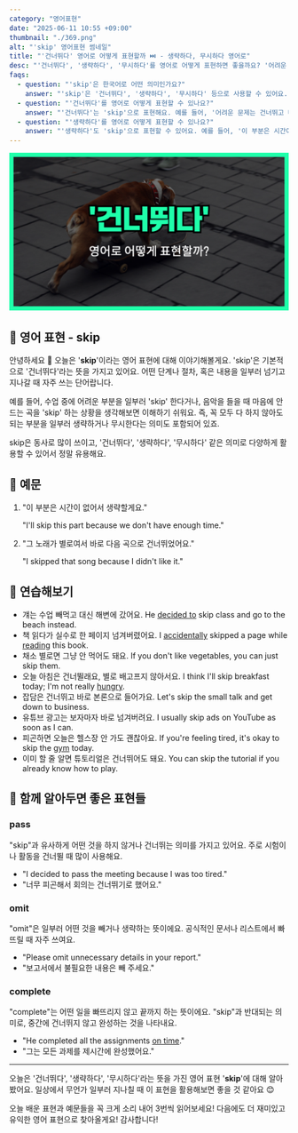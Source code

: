 ```yaml
---
category: "영어표현"
date: "2025-06-11 10:55 +09:00"
thumbnail: "./369.png"
alt: "'skip' 영어표현 썸네일"
title: "'건너뛰다' 영어로 어떻게 표현할까 ⏭️ - 생략하다, 무시하다 영어로"
desc: "'건너뛰다', '생략하다', '무시하다'를 영어로 어떻게 표현하면 좋을까요? '어려운 문제는 건너뛰고 다음 문제로 넘어가요.', '이 부분은 시간이 없어서 생략할게요.' 등을 영어로 표현하는 법을 배워봅시다. 다양한 예문을 통해서 연습하고 본인의 표현으로 만들어 보세요."
faqs:
  - question: "'skip'은 한국어로 어떤 의미인가요?"
    answer: "'skip'은 '건너뛰다', '생략하다', '무시하다' 등으로 사용할 수 있어요. 어떤 부분이나 단계를 일부러 지나칠 때 쓰이는 표현이에요."
  - question: "'건너뛰다'를 영어로 어떻게 표현할 수 있나요?"
    answer: "'건너뛰다'는 'skip'으로 표현해요. 예를 들어, '어려운 문제는 건너뛰고 다음 문제로 넘어가요.'는 'I skip the difficult questions and move on to the next ones.'로 말할 수 있어요."
  - question: "'생략하다'를 영어로 어떻게 표현할 수 있나요?"
    answer: "'생략하다'도 'skip'으로 표현할 수 있어요. 예를 들어, '이 부분은 시간이 없어서 생략할게요.'는 'I'll skip this part because we don't have enough time.'로 말할 수 있어요."
---
```


!['skip' 영어표현](./369.png)

## 🌟 영어 표현 - skip

안녕하세요 👋 오늘은 '**skip**'이라는 영어 표현에 대해 이야기해볼게요. 'skip'은 기본적으로 '건너뛰다'라는 뜻을 가지고 있어요. 어떤 단계나 절차, 혹은 내용을 일부러 넘기고 지나갈 때 자주 쓰는 단어랍니다.

예를 들어, 수업 중에 어려운 부분을 일부러 'skip' 한다거나, 음악을 들을 때 마음에 안 드는 곡을 'skip' 하는 상황을 생각해보면 이해하기 쉬워요. 즉, 꼭 모두 다 하지 않아도 되는 부분을 일부러 생략하거나 무시한다는 의미도 포함되어 있죠.

skip은 동사로 많이 쓰이고, '건너뛰다', '생략하다', '무시하다' 같은 의미로 다양하게 활용할 수 있어서 정말 유용해요.

## 📖 예문

1. "이 부분은 시간이 없어서 생략할게요."

   "I'll skip this part because we don't have enough time."

2. "그 노래가 별로여서 바로 다음 곡으로 건너뛰었어요."

   "I skipped that song because I didn't like it."

## 💬 연습해보기

<ul data-interactive-list>

  <li data-interactive-item>
    <span data-toggler>걔는 수업 빼먹고 대신 해변에 갔어요.</span>
    <span data-answer>He <a href="/blog/in-english/062.decide-to/">decided to</a> skip class and go to the beach instead.</span>
  </li>

  <li data-interactive-item>
    <span data-toggler>책 읽다가 실수로 한 페이지 넘겨버렸어요.</span>
    <span data-answer>I <a href="/blog/in-english/314.accidentally/">accidentally</a> skipped a page while <a href="/blog/in-english/436.read/">reading</a> this book.</span>
  </li>

  <li data-interactive-item>
    <span data-toggler>채소 별로면 그냥 안 먹어도 돼요.</span>
    <span data-answer>If you don't like vegetables, you can just skip them.</span>
  </li>

  <li data-interactive-item>
    <span data-toggler>오늘 아침은 건너뛸래요, 별로 배고프지 않아서요.</span>
    <span data-answer>I think I'll skip breakfast today; I'm not really <a href="/blog/in-english/437.hungry/">hungry</a>.</span>
  </li>

  <li data-interactive-item>
    <span data-toggler>잡담은 건너뛰고 바로 본론으로 들어가요.</span>
    <span data-answer>Let's skip the small talk and get down to business.</span>
  </li>

  <li data-interactive-item>
    <span data-toggler>유튜브 광고는 보자마자 바로 넘겨버려요.</span>
    <span data-answer>I usually skip ads on YouTube as soon as I can.</span>
  </li>

  <li data-interactive-item>
    <span data-toggler>피곤하면 오늘은 헬스장 안 가도 괜찮아요.</span>
    <span data-answer>If you're feeling tired, it's okay to skip the <a href="/blog/in-english/431.gym/">gym</a> today.</span>
  </li>

  <li data-interactive-item>
    <span data-toggler>이미 할 줄 알면 튜토리얼은 건너뛰어도 돼요.</span>
    <span data-answer>You can skip the tutorial if you already know how to play.</span>
  </li>

</ul>

## 🤝 함께 알아두면 좋은 표현들

### pass

"skip"과 유사하게 어떤 것을 하지 않거나 건너뛰는 의미를 가지고 있어요. 주로 시험이나 활동을 건너뛸 때 많이 사용해요.

- "I decided to pass the meeting because I was too tired."
- "너무 피곤해서 회의는 건너뛰기로 했어요."

### omit

"omit"은 일부러 어떤 것을 빼거나 생략하는 뜻이에요. 공식적인 문서나 리스트에서 빠뜨릴 때 자주 쓰여요.

- "Please omit unnecessary details in your report."
- "보고서에서 불필요한 내용은 빼 주세요."

### complete

"complete"는 어떤 일을 빠뜨리지 않고 끝까지 하는 뜻이에요. "skip"과 반대되는 의미로, 중간에 건너뛰지 않고 완성하는 것을 나타내요.

- "He completed all the assignments [on time](/blog/vocab-1/043.on-time/)."
- "그는 모든 과제를 제시간에 완성했어요."

---

오늘은 '건너뛰다', '생략하다', '무시하다'라는 뜻을 가진 영어 표현 '**skip**'에 대해 알아봤어요. 일상에서 무언가 일부러 지나칠 때 이 표현을 활용해보면 좋을 것 같아요 😊

오늘 배운 표현과 예문들을 꼭 크게 소리 내어 3번씩 읽어보세요! 다음에도 더 재미있고 유익한 영어 표현으로 찾아올게요! 감사합니다!
